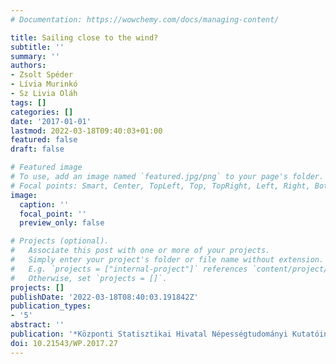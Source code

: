 ```yaml
---
# Documentation: https://wowchemy.com/docs/managing-content/

title: Sailing close to the wind?
subtitle: ''
summary: ''
authors:
- Zsolt Spéder
- Lívia Murinkó
- Sz Livia Oláh
tags: []
categories: []
date: '2017-01-01'
lastmod: 2022-03-18T09:40:03+01:00
featured: false
draft: false

# Featured image
# To use, add an image named `featured.jpg/png` to your page's folder.
# Focal points: Smart, Center, TopLeft, Top, TopRight, Left, Right, BottomLeft, Bottom, BottomRight.
image:
  caption: ''
  focal_point: ''
  preview_only: false

# Projects (optional).
#   Associate this post with one or more of your projects.
#   Simply enter your project's folder or file name without extension.
#   E.g. `projects = ["internal-project"]` references `content/project/deep-learning/index.md`.
#   Otherwise, set `projects = []`.
projects: []
publishDate: '2022-03-18T08:40:03.191842Z'
publication_types:
- '5'
abstract: ''
publication: '*Központi Statisztikai Hivatal Népességtudományi Kutatóintézet*'
doi: 10.21543/WP.2017.27
---
```

